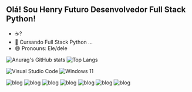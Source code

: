 ## Olá! Sou Henry Futuro Desenvolvedor Full Stack Python!




- ☕?
- 📕 Cursando Full Stack Python ...
- 😄 Pronouns: Ele/dele


![Anurag's GitHub stats](https://github-readme-stats.vercel.app/api?username=CAPhenry&theme=dark&show_icons=true)
![Top Langs](https://github-readme-stats.vercel.app/api/top-langs/?username=CAPhenry&hide_progress=true&theme=dark)

<!-- ![Discord](https://img.shields.io/badge/Discord-%235865F2.svg?style=for-the-badge&logo=discord&logoColor=white)
![WhatsApp](https://img.shields.io/badge/WhatsApp-25D366?style=for-the-badge&logo=whatsapp&logoColor=white) 
![Twitch](https://img.shields.io/badge/Twitch-%239146FF.svg?style=for-the-badge&logo=Twitch&logoColor=white)
![Apple](https://img.shields.io/badge/Apple-%23000000.svg?style=for-the-badge&logo=apple&logoColor=white)-->


![Visual Studio Code](https://img.shields.io/badge/Visual%20Studio%20Code-0078d7.svg?style=for-the-badge&logo=visual-studio-code&logoColor=white) 
![Windows 11](https://img.shields.io/badge/Windows%2011-%230079d5.svg?style=for-the-badge&logo=Windows%2011&logoColor=white)

![blog](https://img.shields.io/badge/JavaScript-F7DF1E?style=for-the-badge&logo=javascript&logoColor=black)
![blog](https://img.shields.io/badge/HTML5-E34F26?style=for-the-badge&logo=html5&logoColor=white)
![blog](https://img.shields.io/badge/Python-3776AB?style=for-the-badge&logo=python&logoColor=white)
![blog](https://img.shields.io/badge/Lua-2C2D72?style=for-the-badge&logo=lua&logoColor=white)
![blog](https://img.shields.io/badge/CSS-239120?&style=for-the-badge&logo=css3&logoColor=white)
![blog](https://img.shields.io/badge/Vue.js-35495E?style=for-the-badge&logo=vue.js&logoColor=4FC08D)
![blog](https://img.shields.io/badge/MySQL-00000F?style=for-the-badge&logo=mysql&logoColor=white)



